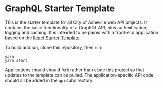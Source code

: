 # GraphQL Starter Template

This is the starter template for all City of Asheville web API projects. It contains the basic functionality of a GraphQL API, plus authentication, logging and caching. It is intended to be paired with a front-end application based on the [React Starter Template](https://github.com/cityofasheville/react-starter-template). 

To build and run, clone this repository, then run:
````
yarn
yarn start
````

Applications should should fork rather than clone this project so that updates to the template can be pulled. The application-specific API code should all be added in the ```api``` subdirectory.

